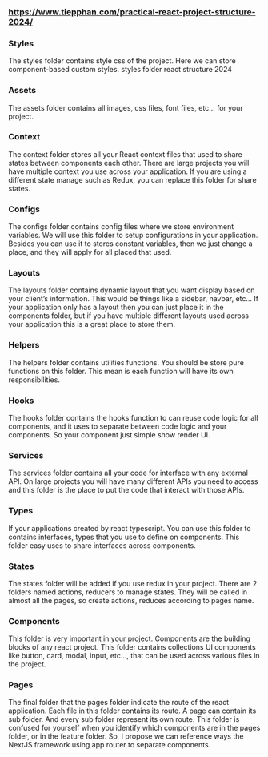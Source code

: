 ### https://www.tiepphan.com/practical-react-project-structure-2024/

### Styles

The styles folder contains style css of the project. Here we can store component-based custom styles.
styles folder react structure 2024

### Assets

The assets folder contains all images, css files, font files, etc… for your project.

### Context

The context folder stores all your React context files that used to share states between components each other. There are large projects you will have multiple context you use across your application. If you are using a different state manage such as Redux, you can replace this folder for share states.

### Configs

The configs folder contains config files where we store environment variables. We will use this folder to setup configurations in your application. Besides you can use it to stores constant variables, then we just change a place, and they will apply for all placed that used.

### Layouts

The layouts folder contains dynamic layout that you want display based on your client’s information. This would be things like a sidebar, navbar, etc… If your application only has a layout then you can just place it in the components folder, but if you have multiple different layouts used across your application this is a great place to store them.

### Helpers

The helpers folder contains utilities functions. You should be store pure functions on this folder. This mean is each function will have its own responsibilities.

### Hooks

The hooks folder contains the hooks function to can reuse code logic for all components, and it uses to separate between code logic and your components. So your component just simple show render UI.

### Services

The services folder contains all your code for interface with any external API. On large projects you will have many different APIs you need to access and this folder is the place to put the code that interact with those APIs.

### Types

If your applications created by react typescript. You can use this folder to contains interfaces, types that you use to define on components. This folder easy uses to share interfaces across components.

### States

The states folder will be added if you use redux in your project. There are 2 folders named actions, reducers to manage states. They will be called in almost all the pages, so create actions, reduces according to pages name.

### Components

This folder is very important in your project. Components are the building blocks of any react project. This folder contains collections UI components like button, card, modal, input, etc…, that can be used across various files in the project.

### Pages

The final folder that the pages folder indicate the route of the react application. Each file in this folder contains its route. A page can contain its sub folder. And every sub folder represent its own route. This folder is confused for yourself when you identify which components are in the pages folder, or in the feature folder. So, I propose we can reference ways the NextJS framework using app router to separate components.